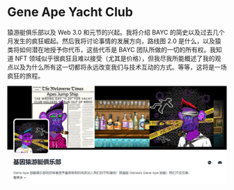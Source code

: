 # Gene Ape Yacht Club

猿游艇俱乐部以及 Web 3.0 和元节的兴起。我将介绍 BAYC 的简史以及过去几个月发生的疯狂崛起。然后我将讨论事情的发展方向，路线图 2.0 是什么，以及猿类将如何潜在地授予你代币，这些代币是 BAYC 团队所做的一切的所有权。我知道 NFT 领域似乎很疯狂且难以接受（尤其是价格），但我尽我所能概述了我的观点以及为什么所有这一切都将永远改变我们与技术互动的方式。等等，这将是一场疯狂的旅程。

![nft](01.png)
